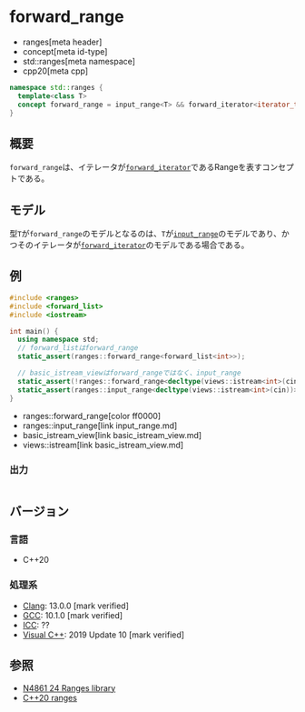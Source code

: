 # forward_range
* ranges[meta header]
* concept[meta id-type]
* std::ranges[meta namespace]
* cpp20[meta cpp]

```cpp
namespace std::ranges {
  template<class T>
  concept forward_range = input_range<T> && forward_iterator<iterator_t<T>>;
}
```

## 概要
`forward_range`は、イテレータが[`forward_iterator`](/reference/iterator/forward_iterator.md)であるRangeを表すコンセプトである。

## モデル
型`T`が`forward_range`のモデルとなるのは、`T`が[`input_range`](input_range.md)のモデルであり、かつそのイテレータが[`forward_iterator`](/reference/iterator/forward_iterator.md)のモデルである場合である。

## 例
```cpp example
#include <ranges>
#include <forward_list>
#include <iostream>

int main() {
  using namespace std;
  // forward_listはforward_range
  static_assert(ranges::forward_range<forward_list<int>>);

  // basic_istream_viewはforward_rangeではなく、input_range
  static_assert(!ranges::forward_range<decltype(views::istream<int>(cin))>);
  static_assert(ranges::input_range<decltype(views::istream<int>(cin))>);
}
```
* ranges::forward_range[color ff0000]
* ranges::input_range[link input_range.md]
* basic_istream_view[link basic_istream_view.md]
* views::istream[link basic_istream_view.md]

### 出力
```
```

## バージョン
### 言語
- C++20

### 処理系
- [Clang](/implementation.md#clang): 13.0.0 [mark verified]
- [GCC](/implementation.md#gcc): 10.1.0 [mark verified]
- [ICC](/implementation.md#icc): ??
- [Visual C++](/implementation.md#visual_cpp): 2019 Update 10 [mark verified]

## 参照
- [N4861 24 Ranges library](https://timsong-cpp.github.io/cppwp/n4861/ranges)
- [C++20 ranges](https://techbookfest.org/product/5134506308665344)
